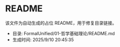 ﻿# README

该文件为自动生成的占位 README，用于修复目录链接。

- 目录: FormalUnified/01-哲学基础理论/README.md
- 生成时间: 2025/9/10 20:45:35

